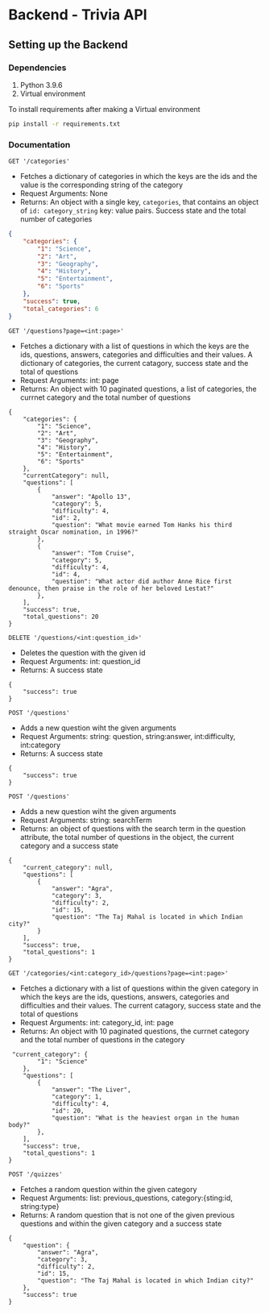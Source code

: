 # Backend - Trivia API

## Setting up the Backend

### Dependencies

1. Python 3.9.6
2. Virtual environment

To install requirements after making a Virtual environment
```bash
pip install -r requirements.txt
```



### Documentation

`GET '/categories'`

- Fetches a dictionary of categories in which the keys are the ids and the value is the corresponding string of the category
- Request Arguments: None
- Returns: An object with a single key, `categories`, that contains an object of `id: category_string` key: value pairs. Success state and the total number of categories

```json
{
    "categories": {
        "1": "Science",
        "2": "Art",
        "3": "Geography",
        "4": "History",
        "5": "Entertainment",
        "6": "Sports"
    },
    "success": true,
    "total_categories": 6
}
```

`GET '/questions?page=<int:page>'`

- Fetches a dictionary with a list of questions in which the keys are the ids, questions, answers, categories and difficulties and their values. A dictionary of categories, the current catagory, success state and the total of questions
- Request Arguments: int: page
- Returns: An object with 10 paginated questions, a list of categories, the currnet category and the total number of questions
```
{
    "categories": {
        "1": "Science",
        "2": "Art",
        "3": "Geography",
        "4": "History",
        "5": "Entertainment",
        "6": "Sports"
    },
    "currentCategory": null,
    "questions": [
        {
            "answer": "Apollo 13",
            "category": 5,
            "difficulty": 4,
            "id": 2,
            "question": "What movie earned Tom Hanks his third straight Oscar nomination, in 1996?"
        },
        {
            "answer": "Tom Cruise",
            "category": 5,
            "difficulty": 4,
            "id": 4,
            "question": "What actor did author Anne Rice first denounce, then praise in the role of her beloved Lestat?"
        },
    ],
    "success": true,
    "total_questions": 20
}
```

`DELETE '/questions/<int:question_id>'`

- Deletes the question with the given id 
- Request Arguments: int: question_id
- Returns: A success state 
```
{
    "success": true
}
```

`POST '/questions'`

- Adds a new question wiht the given arguments 
- Request Arguments: string: question, string:answer, int:difficulty, int:category
- Returns: A success state 
```
{
    "success": true
}
```

`POST '/questions'`

- Adds a new question wiht the given arguments 
- Request Arguments: string: searchTerm
- Returns: an object of questions with the search term in the question attribute, the total number of questions in the object, the current category and a success state
```
{
    "current_category": null,
    "questions": [
        {
            "answer": "Agra",
            "category": 3,
            "difficulty": 2,
            "id": 15,
            "question": "The Taj Mahal is located in which Indian city?"
        }
    ],
    "success": true,
    "total_questions": 1
}
```

`GET '/categories/<int:category_id>/questions?page=<int:page>'`

- Fetches a dictionary with a list of questions within the given category in which the keys are the ids, questions, answers, categories and difficulties and their values. The current catagory, success state and the total of questions
- Request Arguments: int: category_id, int: page
- Returns: An object with 10 paginated questions, the currnet category and the total number of questions in the category
```
 "current_category": {
        "1": "Science"
    },
    "questions": [
        {
            "answer": "The Liver",
            "category": 1,
            "difficulty": 4,
            "id": 20,
            "question": "What is the heaviest organ in the human body?"
        },
    ],
    "success": true,
    "total_questions": 1
}
```

`POST '/quizzes'`

- Fetches a random question within the given category  
- Request Arguments: list: previous_questions, category:{sting:id, string:type}
- Returns: A random question that is not one of the given previous questions and within the given category and a success state

```
{
    "question": {
        "answer": "Agra",
        "category": 3,
        "difficulty": 2,
        "id": 15,
        "question": "The Taj Mahal is located in which Indian city?"
    },
    "success": true
}
```

